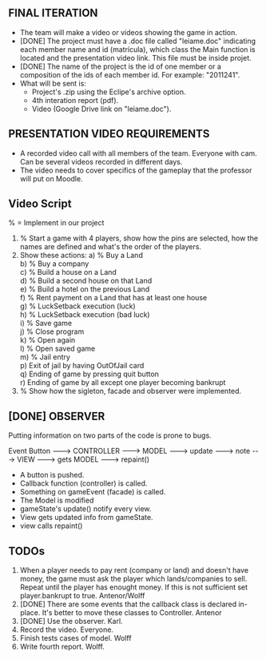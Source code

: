 FINAL ITERATION
---------------

* The team will make a video or videos showing the game in action.
* [DONE] The project must have a .doc file called "leiame.doc" indicating each member name and id (matrícula), which class the Main function is located and the presentation video link. This file must be inside projet.
* [DONE] The name of the project is the id of one member or a composition of the ids of each member id. For example: "2011241".
* What will be sent is:
	- Project's .zip using the Eclipe's archive option.
	- 4th interation report (pdf).
	- Video (Google Drive link on "leiame.doc").

PRESENTATION VIDEO REQUIREMENTS
-------------------------------

* A recorded video call with all members of the team. Everyone with cam. Can be several videos recorded in different days.
* The video needs to cover specifics of the gameplay that the professor will put on Moodle.

## Video Script
% = Implement in our project
1) % Start a game with 4 players, show how the pins are selected, how the names are defined and what's the order of the players.
2) Show these actions:
a) % Buy a Land <br>
b) % Buy a company<br>
c) % Build a house on a Land<br>
d) % Build a second house on that Land<br>
e) % Build a hotel on the previous Land<br>
f) % Rent payment on a Land that has at least one house<br>
g) % LuckSetback execution (luck)<br>
h) % LuckSetback execution (bad luck)<br>
i) % Save game<br>
j) % Close program<br>
k) % Open again<br>
l) % Open saved game<br>
m) % Jail entry<br>
p) Exit of jail by having OutOfJail card<br>
q) Ending of game by pressing quit button<br>
r) Ending of game by all except one player becoming bankrupt<br>
3) % Show how the sigleton, facade and observer were implemented.


[DONE] OBSERVER
--------

Putting information on two parts of the code is prone to bugs.

Event Button ---> CONTROLLER ---> MODEL ---> update ---> note ---> VIEW ---> gets MODEL ---> repaint()

- A button is pushed.
- Callback function (controller) is called.
- Something on gameEvent (facade) is called.
- The Model is modified
- gameState's update() notify every view.
- View gets updated info from gameState.
- view calls repaint()

TODOs
-----
1) When a player needs to pay rent (company or land) and doesn't have money, the game must ask the player which lands/companies to sell. Repeat until the player has enought money. If this is not sufficient set player.bankrupt to true. Antenor/Wolff
2) [DONE] There are some events that the callback class is declared in-place. It's better to move these classes to Controller. Antenor
3) [DONE] Use the observer. Karl. 
4) Record the video. Everyone.
5) Finish tests cases of model. Wolff
6) Write fourth report. Wolff.

